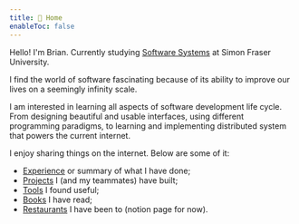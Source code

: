 ```yaml
---
title: 🏡 Home
enableToc: false
---
```


Hello! I'm Brian. Currently studying [Software Systems](https://www.sfu.ca/computing/prospective-students/undergraduate-students/programs/degree-programs/softwaresystems.html) at Simon Fraser University.

I find the world of software fascinating because of its ability to improve our lives on a seemingly infinity scale.

I am interested in learning all aspects of software development life cycle. From designing beautiful and usable interfaces, using different programming paradigms, to learning and implementing distributed system that powers the current internet.

I enjoy sharing things on the internet. Below are some of it:
- [Experience](about/experience.md) or summary of what I have done;
- [Projects](about/projects.md) I (and my teammates) have built;
- [Tools](about/tools.md) I found useful;
- [Books](about/books.md) I have read;
- [Restaurants](https://brianrahadi.notion.site/Restaurant-Reviews-2762ef471f4c44bf8221683723835e87) I have been to (notion page for now).